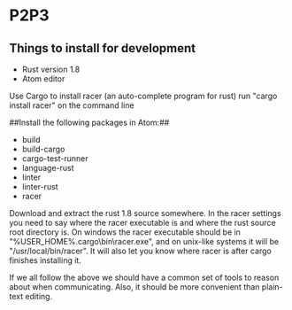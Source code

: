 # P2P3 #

## Things to install for development ##
* Rust version 1.8
* Atom editor

Use Cargo to install racer (an auto-complete program for rust)
run "cargo install racer" on the command line

##Install the following packages in Atom:##
* build
* build-cargo
* cargo-test-runner
* language-rust
* linter
* linter-rust
* racer

Download and extract the rust 1.8 source somewhere. In the racer settings you need to say where the racer executable is and where the rust source root directory is. On windows the racer executable should be in "%USER_HOME%\.cargo\bin\racer.exe", and on unix-like systems it will be "/usr/local/bin/racer". It will also let you know where racer is after cargo finishes installing it.

If we all follow the above we should have a common set of tools to reason about when communicating. Also, it should be more convenient than plain-text editing.